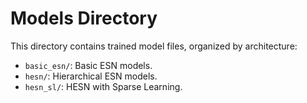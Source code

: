 # Models Directory
This directory contains trained model files, organized by architecture:
  - `basic_esn/`: Basic ESN models.
  - `hesn/`: Hierarchical ESN models.
  - `hesn_sl/`: HESN with Sparse Learning.

